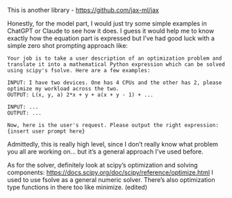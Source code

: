 This is another library - https://github.com/jax-ml/jax 

Honestly, for the model part, I would just try some simple examples in ChatGPT or Claude to see how it does. I guess it would help me to know exactly how the equation part is expressed but I’ve had good luck with a simple zero shot prompting approach like:
```
Your job is to take a user description of an optimization problem and translate it into a mathematical Python expression which can be solved using scipy's fsolve. Here are a few examples:

INPUT: I have two devices. One has 4 CPUs and the other has 2, please optimize my workload across the two.
OUTPUT: L(x, y, a) 2*x + y + a(x + y - 1) + ...

INPUT: ...
OUTPUT: ...

Now, here is the user's request. Please output the right expression:
{insert user prompt here}
```
Admittedly, this is really high level, since I don’t really know what problem you all are working on… but it’s a general approach I’ve used before.

As for the solver, definitely look at scipy’s optimization and solving components: https://docs.scipy.org/doc/scipy/reference/optimize.html
I used to use fsolve as a general numeric solver. There’s also optimization type functions in there too like minimize. (edited) 
